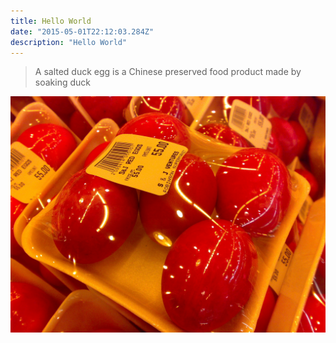 ```yaml
---
title: Hello World
date: "2015-05-01T22:12:03.284Z"
description: "Hello World"
---
```


> A salted duck egg is a Chinese preserved food product made by soaking duck

![Chinese Salty Egg](./salty_egg.jpg)
